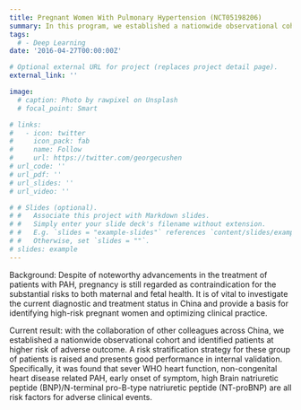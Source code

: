 ```yaml
---
title: Pregnant Women With Pulmonary Hypertension (NCT05198206)
summary: In this program, we established a nationwide observational cohort and identified patients at higher risk of adverse outcome with the collaboration of other colleagues across China.
tags:
  # - Deep Learning
date: '2016-04-27T00:00:00Z'

# Optional external URL for project (replaces project detail page).
external_link: ''

image:
  # caption: Photo by rawpixel on Unsplash
  # focal_point: Smart

# links:
#   - icon: twitter
#     icon_pack: fab
#     name: Follow
#     url: https://twitter.com/georgecushen
# url_code: ''
# url_pdf: ''
# url_slides: ''
# url_video: ''

# # Slides (optional).
# #   Associate this project with Markdown slides.
# #   Simply enter your slide deck's filename without extension.
# #   E.g. `slides = "example-slides"` references `content/slides/example-slides.md`.
# #   Otherwise, set `slides = ""`.
# slides: example
---
```

Background: Despite of noteworthy advancements in the treatment of patients with PAH, pregnancy is still regarded as contraindication for the substantial risks to both maternal and fetal health. It is of vital to investigate the current diagnostic and treatment status in China and provide a basis for identifying high-risk pregnant women and optimizing clinical practice.

Current result: with the collaboration of other colleagues across China, we established a nationwide observational cohort and identified patients at higher risk of adverse outcome. A risk stratification strategy for these group of patients is raised and presents good performance in internal validation. Specifically, it was found that sever WHO heart function, non-congenital heart disease related PAH, early onset of symptom, high Brain natriuretic peptide (BNP)/N-terminal pro-B-type natriuretic peptide (NT-proBNP) are all risk factors for adverse clinical events.
